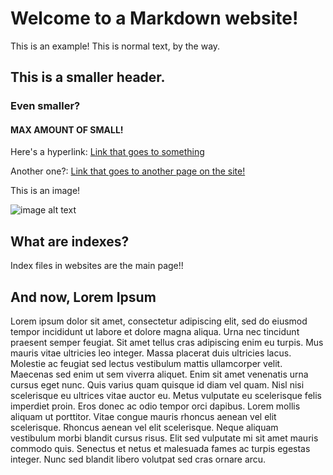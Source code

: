 # Welcome to a Markdown website!

This is an example!
This is normal text, by the way.

## This is a smaller header.
### Even smaller?
#### MAX AMOUNT OF SMALL!

Here's a hyperlink:
[Link that goes to something](https://boocifer1.github.io/)

Another one?:
[Link that goes to another page on the site!](https://st5sneaky.github.io/example-website-v2/anotherpage)

This is an image!

![image alt text](https://raw.githubusercontent.com/boocifer1/boocifer1.github.io/main/hewwo.jpg)

## What are indexes?

Index files in websites are the main page!!

## And now, Lorem Ipsum

Lorem ipsum dolor sit amet, consectetur adipiscing elit, sed do eiusmod tempor incididunt 
ut labore et dolore magna aliqua. Urna nec tincidunt praesent semper feugiat. Sit amet tellus 
cras adipiscing enim eu turpis. Mus mauris vitae ultricies leo integer. Massa placerat duis 
ultricies lacus. Molestie ac feugiat sed lectus vestibulum mattis ullamcorper velit. Maecenas 
sed enim ut sem viverra aliquet. Enim sit amet venenatis urna cursus eget nunc. Quis varius quam 
quisque id diam vel quam. Nisl nisi scelerisque eu ultrices vitae auctor eu. Metus vulputate eu 
scelerisque felis imperdiet proin. Eros donec ac odio tempor orci dapibus. Lorem mollis aliquam 
ut porttitor. Vitae congue mauris rhoncus aenean vel elit scelerisque. Rhoncus aenean vel elit scelerisque. 
Neque aliquam vestibulum morbi blandit cursus risus. Elit sed vulputate mi sit amet mauris commodo quis. 
Senectus et netus et malesuada fames ac turpis egestas integer. Nunc sed blandit libero volutpat sed cras ornare arcu.
